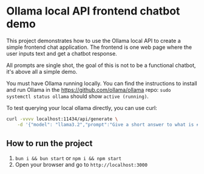 # Ollama local API frontend chatbot demo

This project demonstrates how to use the Ollama local API to create a simple frontend chat application. The frontend is one web page where the user inputs text and get a chatbot response.

All prompts are single shot, the goal of this is not to be a functional chatbot, it's above all a simple demo.

You must have Ollama running locally. You can find the instructions to install and run Ollama in the https://github.com/ollama/ollama repo: `sudo systemctl status ollama` should show `active (running)`.

To test querying your local ollama directly, you can use curl:

```bash
curl -vvvv localhost:11434/api/generate \
    -d '{"model": "llama3.2","prompt":"Give a short answer to what is #ffeeee"}'
```

## How to run the project

1. `bun i && bun start` or `npm i && npm start`
2. Open your browser and go to `http://localhost:3000`
